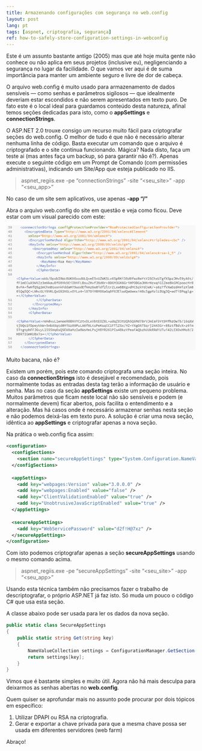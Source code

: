 ```yaml
---
title: Armazenando configurações com segurança no web.config
layout: post
lang: pt
tags: [aspnet, criptografia, segurança]
ref: how-to-safely-store-configuration-settings-in-webconfig
---
```

Este é um assunto bastante antigo (2005) mas que até hoje muita gente não conhece ou não aplica em seus projetos (inclusive eu), negligenciando a segurança no lugar da facilidade. O que vamos ver aqui é de suma importância para manter um ambiente seguro e livre de dor de cabeça.

O arquivo web.config é muito usado para armazenamento de dados sensíveis — como senhas e parâmetros sigilosos — que idealmente deveriam estar escondidos e não serem apresentados em texto puro. De fato este é o local ideal para guardamos conteúdo desta natureza, afinal temos seções dedicadas para isto, como o **appSettings** e **connectionStrings**.

O ASP.NET 2.0 trouxe consigo um recurso muito fácil para criptografar seções do web.config. O melhor de tudo é que não é necessário alterar nenhuma linha de código. Basta executar um comando que o arquivo é criptografado e o site continua funcionando. Mágica? Nada disto, faça um teste ai (mas antes faça um backup, só para garantir não é?). Apenas execute o seguinte código em um Prompt de Comando (com permissões administrativas), indicando um Site/App que esteja publicado no IIS.

> aspnet\_regiis.exe -pe &#8220;connectionStrings&#8221; -site &#8220;<seu\_site>&#8221; -app &#8220;<seu_app>&#8221;

No caso de um site sem aplicativos, use apenas **-app &#8220;/&#8221;**

Abra o arquivo web.config do site em questão e veja como ficou. Deve estar com um visual parecido com este:

![](/public/images/2014/08/crypto-connectionstrings.png)

Muito bacana, não é?

Existem um porém, pois este comando criptografa uma seção inteira. No caso da **connectionStrings** isto é desejável e recomendado, pois normalmente todas as entradas desta tag terão a informação de usuário e senha. Mas no caso da seção **appSettings** existe um pequeno problema. Muitos parâmetros que ficam neste local não são sensíveis e podem (e normalmente devem) ficar abertos, pois facilita o entendimento e a alteração. Mas há casos onde é necessário armazenar senhas nesta seção e não podemos deixá-las em texto puro. A solução é criar uma nova seção, idêntica ao **appSettings** e criptografar apenas a nova seção. 

Na prática o web.config fica assim:

~~~xml
<configuration>
  <configSections>
    <section name="secureAppSettings" type="System.Configuration.NameValueSectionHandler, System, Version=4.0.0.0, Culture=neutral, PublicKeyToken=b77a5c561934e089" />
  </configSections>

  <appSettings>
    <add key="webpages:Version" value="3.0.0.0" />
    <add key="webpages:Enabled" value="false" />
    <add key="ClientValidationEnabled" value="true" />
    <add key="UnobtrusiveJavaScriptEnabled" value="true" />
  </appSettings>

  <secureAppSettings>
    <add key="WebServicePassword" value="d2f!H@7xz" />
  </secureAppSettings>
</configuration>
~~~

Com isto podemos criptografar apenas a seção **secureAppSettings** usando o mesmo comando acima.

> aspnet\_regiis.exe -pe &#8220;secureAppSettings&#8221; -site &#8220;<seu\_site>&#8221; -app &#8220;<seu_app>&#8221;

Usando esta técnica também não precisamos fazer o trabalho de descriptografar, o próprio ASP.NET já faz isto. Só muda um pouco o código C# que usa esta seção.
  
A classe abaixo pode ser usada para ler os dados da nova seção.

~~~csharp
public static class SecureAppSettings
{
    public static string Get(string key)
    {
        NameValueCollection settings = ConfigurationManager.GetSection("secureAppSettings") as NameValueCollection;
        return settings[key];
    }
}
~~~

Vimos que é bastante simples e muito útil. Agora não há mais desculpa para deixarmos as senhas abertas no **web.config**.
  
Quem quiser se aprofundar mais no assunto pode procurar por dois tópicos em específico:

  1. Utilizar DPAPI ou RSA na criptografia.
  2. Gerar e exportar a chave privada para que a mesma chave possa ser usada em diferentes servidores (web farm)

Abraço!